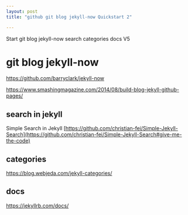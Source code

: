 ```yaml
---
layout: post 
title: "github git blog jekyll-now Quickstart 2"

---
```


Start git blog jekyll-now  search  categories docs V5

# git blog jekyll-now

https://github.com/barryclark/jekyll-now 

https://www.smashingmagazine.com/2014/08/build-blog-jekyll-github-pages/


## search in jekyll

Simple Search in Jekyll [https://github.com/christian-fei/Simple-Jekyll-Search](https://github.com/christian-fei/Simple-Jekyll-Search#give-me-the-code)



## categories 

https://blog.webjeda.com/jekyll-categories/

## docs

https://jekyllrb.com/docs/

